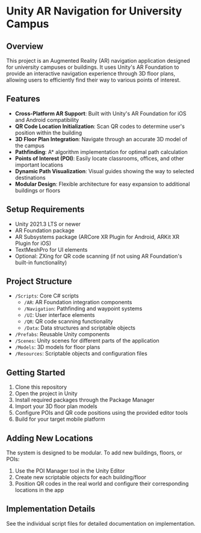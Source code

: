 # Unity AR Navigation for University Campus

## Overview
This project is an Augmented Reality (AR) navigation application designed for university campuses or buildings. It uses Unity's AR Foundation to provide an interactive navigation experience through 3D floor plans, allowing users to efficiently find their way to various points of interest.

## Features
- **Cross-Platform AR Support**: Built with Unity's AR Foundation for iOS and Android compatibility
- **QR Code Location Initialization**: Scan QR codes to determine user's position within the building
- **3D Floor Plan Integration**: Navigate through an accurate 3D model of the campus
- **Pathfinding**: A* algorithm implementation for optimal path calculation
- **Points of Interest (POI)**: Easily locate classrooms, offices, and other important locations
- **Dynamic Path Visualization**: Visual guides showing the way to selected destinations
- **Modular Design**: Flexible architecture for easy expansion to additional buildings or floors

## Setup Requirements
- Unity 2021.3 LTS or newer
- AR Foundation package
- AR Subsystems package (ARCore XR Plugin for Android, ARKit XR Plugin for iOS)
- TextMeshPro for UI elements
- Optional: ZXing for QR code scanning (if not using AR Foundation's built-in functionality)

## Project Structure
- `/Scripts`: Core C# scripts
  - `/AR`: AR Foundation integration components
  - `/Navigation`: Pathfinding and waypoint systems
  - `/UI`: User interface elements
  - `/QR`: QR code scanning functionality
  - `/Data`: Data structures and scriptable objects
- `/Prefabs`: Reusable Unity components
- `/Scenes`: Unity scenes for different parts of the application
- `/Models`: 3D models for floor plans
- `/Resources`: Scriptable objects and configuration files

## Getting Started
1. Clone this repository
2. Open the project in Unity
3. Install required packages through the Package Manager
4. Import your 3D floor plan models
5. Configure POIs and QR code positions using the provided editor tools
6. Build for your target mobile platform

## Adding New Locations
The system is designed to be modular. To add new buildings, floors, or POIs:
1. Use the POI Manager tool in the Unity Editor
2. Create new scriptable objects for each building/floor
3. Position QR codes in the real world and configure their corresponding locations in the app

## Implementation Details
See the individual script files for detailed documentation on implementation.
